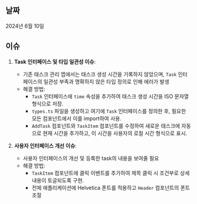 ## 날짜

2024년 6월 10일

## 이슈

1. **Task 인터페이스 및 타입 일관성 이슈**:

   - 기존 태스크 관리 앱에서는 태스크 생성 시간을 기록하지 않았으며, `Task` 인터페이스의 일관성 부족과 명확하지 않은 타입 정의로 인해 에러가 발생
   - 해결 방법:
     - `Task` 인터페이스에 `time` 속성을 추가하여 태스크 생성 시간을 ISO 문자열 형식으로 저장.
     - `types.ts` 파일을 생성하고 여기에 `Task` 인터페이스를 정의한 후, 필요한 모든 컴포넌트에서 이를 import하여 사용.
     - `AddTask` 컴포넌트와 `TaskItem` 컴포넌트를 수정하여 새로운 태스크에 자동으로 현재 시간을 추가하고, 이 시간을 사용자의 로컬 시간 형식으로 표시.

2. **사용자 인터페이스 개선 이슈**:
   - 사용자 인터페이스의 개선 및 등록한 task의 내용을 보여줄 필요
   - 해결 방법:
     - `TaskItem` 컴포넌트에 클릭 이벤트를 추가하여 제목 클릭 시 조건부로 상세 내용이 토글되도록 구현.
     - 전체 애플리케이션에 Helvetica 폰트를 적용하고 `Header` 컴포넌트의 폰트 조절
